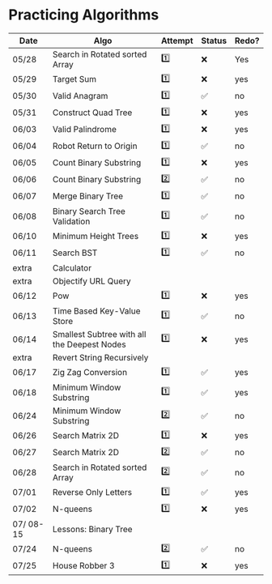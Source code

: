 # Practicing Algorithms

Date | Algo | Attempt | Status | Redo?
--- | --- | --- | --- | ---
05/28 | Search in Rotated sorted Array | 1️⃣ | ❌ | Yes
05/29 | Target Sum | 1️⃣ | ❌ | yes
05/30 | Valid Anagram | 1️⃣ | ✅ | no
05/31 | Construct Quad Tree | 1️⃣ | ❌ | yes
06/03 | Valid Palindrome | 1️⃣ | ❌ | yes
06/04 | Robot Return to Origin | 1️⃣ | ✅ | no
06/05 | Count Binary Substring | 1️⃣ | ❌ | yes
06/06 | Count Binary Substring | 2️⃣ | ✅ | no
06/07 | Merge Binary Tree | 1️⃣ | ✅ | no
06/08 | Binary Search Tree Validation | 1️⃣ | ✅ | no
06/10 | Minimum Height Trees | 1️⃣ | ❌ | yes
06/11 | Search BST | 1️⃣ | ✅ | no
extra | Calculator
extra | Objectify URL Query
06/12 | Pow | 1️⃣ | ❌ | yes
06/13 | Time Based Key-Value Store | 1️⃣ | ✅ | no
06/14 | Smallest Subtree with all the Deepest Nodes |  1️⃣ | ❌ | yes
extra | Revert String Recursively
06/17 | Zig Zag Conversion | 1️⃣ | ✅ | yes
06/18 | Minimum Window Substring | 1️⃣ | ✅ | yes
06/24 | Minimum Window Substring | 2️⃣ | ✅ | no
06/26 | Search Matrix 2D | 1️⃣ | ❌ | yes
06/27 | Search Matrix 2D | 2️⃣ | ✅ | no
06/28 | Search in Rotated sorted Array | 2️⃣ | ✅ | no
07/01 | Reverse Only Letters | 1️⃣ | ✅ | yes
07/02 | N-queens | 1️⃣ | ❌ | yes
07/ 08-15| Lessons: Binary Tree
07/24 | N-queens | 2️⃣ | ✅ | no
07/25 | House Robber 3 | 1️⃣ | ❌ | yes
